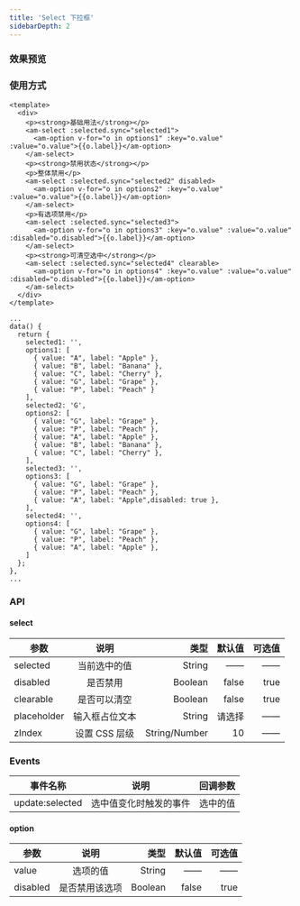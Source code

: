 ```yaml
---
title: 'Select 下拉框'
sidebarDepth: 2
---
```


### 效果预览

<ClientOnly>
  <select-demo-1/>
</ClientOnly>

### 使用方式

```vue{4}
<template>
  <div>
    <p><strong>基础用法</strong></p>
    <am-select :selected.sync="selected1">
      <am-option v-for="o in options1" :key="o.value" :value="o.value">{{o.label}}</am-option>
    </am-select>
    <p><strong>禁用状态</strong></p>
    <p>整体禁用</p>
    <am-select :selected.sync="selected2" disabled>
      <am-option v-for="o in options2" :key="o.value" :value="o.value">{{o.label}}</am-option>
    </am-select>
    <p>有选项禁用</p>
    <am-select :selected.sync="selected3">
      <am-option v-for="o in options3" :key="o.value" :value="o.value" :disabled="o.disabled">{{o.label}}</am-option>
    </am-select>
    <p><strong>可清空选中</strong></p>
    <am-select :selected.sync="selected4" clearable>
      <am-option v-for="o in options4" :key="o.value" :value="o.value" :disabled="o.disabled">{{o.label}}</am-option>
    </am-select>
  </div>
</template>
```

```js{4}
...
data() {
  return {
    selected1: '',
    options1: [
      { value: "A", label: "Apple" },
      { value: "B", label: "Banana" },
      { value: "C", label: "Cherry" },
      { value: "G", label: "Grape" },
      { value: "P", label: "Peach" }
    ],
    selected2: 'G',
    options2: [
      { value: "G", label: "Grape" },
      { value: "P", label: "Peach" },
      { value: "A", label: "Apple" },
      { value: "B", label: "Banana" },
      { value: "C", label: "Cherry" },
    ],
    selected3: '',
    options3: [
      { value: "G", label: "Grape" },
      { value: "P", label: "Peach" },
      { value: "A", label: "Apple",disabled: true },
    ],
    selected4: '',
    options4: [
      { value: "G", label: "Grape" },
      { value: "P", label: "Peach" },
      { value: "A", label: "Apple" },
    ]
  };
},
...
```

### API

#### select

| 参数     |      说明      |                    类型 | 默认值 | 可选值 |
| -------- | :------------: | ----------------------: | -----: | -----: |
| selected    |     当前选中的值     | String |     —— |     —— |
| disabled |    是否禁用    |                 Boolean |  false |   true |
| clearable    |     是否可以清空     |  Boolean |     false |     true |
| placeholder    |     输入框占位文本     |  String |     请选择 |     —— |
| zIndex     | 设置 CSS 层级 |         String/Number |    10 |     —— |

### Events

| 事件名称 |          说明          |              回调参数 |
| -------- | :--------------------: | --------------------: |
| update:selected   | 选中值变化时触发的事件 | 选中的值 |

#### option

| 参数     |      说明      |             类型 | 默认值 | 可选值 |
| -------- | :------------: | ---------------: | -----: | -----: |
| value    |     选项的值     | String |     —— |     —— |
| disabled |    	是否禁用该选项    |     Boolean |  false |   true |